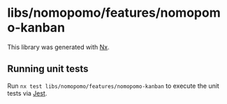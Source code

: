 # libs/nomopomo/features/nomopomo-kanban

This library was generated with [Nx](https://nx.dev).

## Running unit tests

Run `nx test libs/nomopomo/features/nomopomo-kanban` to execute the unit tests via [Jest](https://jestjs.io).
